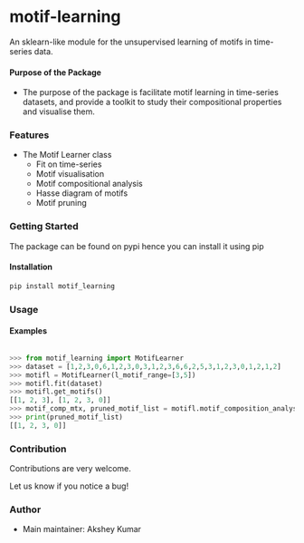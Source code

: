 # motif-learning

An sklearn-like module for the unsupervised learning of motifs in time-series data.

#### Purpose of the Package
+ The purpose of the package is facilitate motif learning in time-series datasets, and provide a toolkit to study their compositional properties and visualise them. 

### Features
+ The Motif Learner class 
	- Fit on time-series
	- Motif visualisation
	- Motif compositional analysis
	- Hasse diagram of motifs
	- Motif pruning

### Getting Started
The package can be found on pypi hence you can install it using pip

#### Installation
```bash
pip install motif_learning
```

### Usage

#### Examples
```python

>>> from motif_learning import MotifLearner
>>> dataset = [1,2,3,0,6,1,2,3,0,3,1,2,3,6,6,2,5,3,1,2,3,0,1,2,1,2]
>>> motifl = MotifLearner(l_motif_range=[3,5])
>>> motifl.fit(dataset)
>>> motifl.get_motifs()
[[1, 2, 3], [1, 2, 3, 0]]
>>> motif_comp_mtx, pruned_motif_list = motifl.motif_composition_analysis()
>>> print(pruned_motif_list)
[[1, 2, 3, 0]]

```

### Contribution
Contributions are very welcome. 

Let us know if you notice a bug!

### Author
+ Main maintainer: Akshey Kumar
